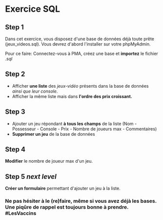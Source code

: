 # Exercice SQL

## Step 1

Dans cet exercice, vous disposez d'une base de données déjà toute prête (jeux_videos.sql). Vous devrez d'abord l'installer sur votre phpMyAdmin.

Pour ce faire: Connectez-vous à PMA, créez une base et **importez** le fichier *.sql*

## Step 2

* Afficher **une liste** des *jeux-vidéo* présents dans la base de données *ainsi que leur console*.
* Afficher la même liste mais dans **l'ordre des prix croissant.**

## Step 3

* Ajouter un jeu répondant **à tous les champs** de la liste (Nom - Possesseur - Console - Prix - Nombre de joueurs max - Commentaires)
* **Supprimer un jeu** de la base de données

## Step 4

**Modifier** le nombre de joueur max d'un jeu.

## Step 5 *next level*

**Créer un formulaire** permettant d'ajouter un jeu à la liste.

### Ne pas hésiter à le (re)faire, même si vous avez déjà les bases. Une piqûre de rappel est toujours bonne à prendre. **#LesVaccins**